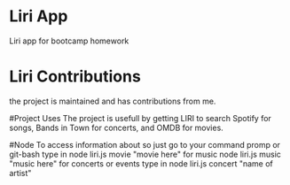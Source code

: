 # Liri App
Liri app for bootcamp homework 

# Liri Contributions
the project is maintained and has contributions from me. 

#Project Uses
The project is usefull by getting LIRI to search Spotify for songs, Bands in Town for concerts, and OMDB for movies.

#Node
To access information about so just go to your command promp or git-bash type in node liri.js movie "movie here"
for music node liri.js music "music here"
for concerts or events type in node liri.js concert "name of artist"
